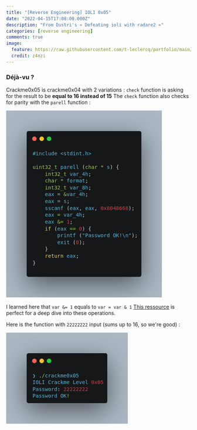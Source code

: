 ```yaml
---
title: "[Reverse Engineering] IOLI 0x05"
date: "2022-04-15T17:08:00.000Z"
description: "From Dustri's « Defeating ioli with radare2 »"
categories: [reverse engineering]
comments: true
image:
  feature: https://raw.githubusercontent.com/t-leclercq/portfolio/main/content/assets/5.png
  credit: z4nzi
---
```


### Déjà-vu ?

Crackme0x05 is crackme0x04 with 2 variations :
`check` function is asking for the result to be **equal to 16 instead of 15**
The `check` function also checks for parity with the `parell` function :

![the parell function](https://raw.githubusercontent.com/t-leclercq/portfolio/main/content/assets/0x05.png)

I learned here that `var &= 1` equals to `var = var & 1`
[This ressource](http://graphics.stanford.edu/~seander/bithacks.html) is perfect for a deep dive into these operations.

Here is the function with `22222222` input (sums up to 16, so we're good) :

![the parell function](https://raw.githubusercontent.com/t-leclercq/portfolio/main/content/assets/0x05a.png)
